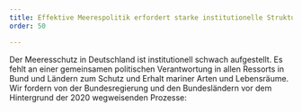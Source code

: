 ```yaml
---
title: Effektive Meerespolitik erfordert starke institutionelle Strukturen
order: 50

---
```


Der Meeresschutz in Deutschland ist institutionell schwach aufgestellt. Es fehlt an einer gemeinsamen politischen Verant­wortung in allen Ressorts in Bund und Ländern zum Schutz und Erhalt mariner Arten und Lebensräume. Wir fordern von der Bundes­regierung und den Bundesländern vor dem Hintergrund der 2020 wegweisenden Prozesse:
